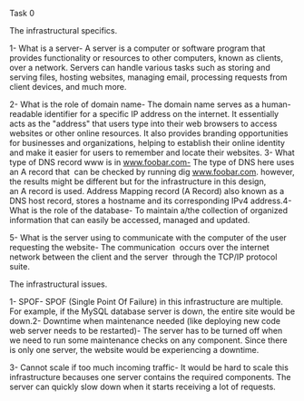 Task 0


The infrastructural specifics.

1- What is a server- A server is a computer or software program that provides functionality or resources to other computers, known as clients, over a network. Servers can handle various tasks such as storing and serving files, hosting websites, managing email, processing requests from client devices, and much more. 

2- What is the role of domain name- The domain name serves as a human-readable identifier for a specific IP address on the internet. It essentially acts as the "address" that users type into their web browsers to access websites or other online resources. It also provides branding opportunities for businesses and organizations, helping to establish their online identity and make it easier for users to remember and locate their websites. 3- What type of DNS record www is in www.foobar.com- The type of DNS here uses an A record that  can be checked by running dig www.foobar.com. however, the results might be different but for the infrastructure in this design, an A record is used. Address Mapping record (A Record) also known as a DNS host record, stores a hostname and its corresponding IPv4 address.4- What is the role of the database- To maintain a/the collection of organized information that can easily be accessed, managed and updated.

5- What is the server using to communicate with the computer of the user requesting the website- The communication  occurs over the internet network between the client and the server  through the TCP/IP protocol suite.


The infrastructural issues.

1- SPOF- SPOF (Single Point Of Failure) in this infrastructure are multiple. For example, if the MySQL database server is down, the entire site would be down.2- Downtime when maintenance needed (like deploying new code web server needs to be restarted)- The server has to be turned off when we need to run some maintenance checks on any component. Since there is only one server, the website would be experiencing a downtime.

3- Cannot scale if too much incoming traffic- It would be hard to scale this infrastructure becauses one server contains the required components. The server can quickly slow down when it starts receiving a lot of requests.


